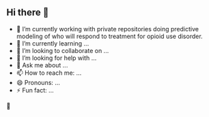 ## Hi there 👋

- 🔭 I’m currently working with private repositories doing predictive modeling of who will respond to treatment for opioid use disorder.
- 🌱 I’m currently learning ...
- 👯 I’m looking to collaborate on ...
- 🤔 I’m looking for help with ...
- 💬 Ask me about ...
- 📫 How to reach me: ...
- 😄 Pronouns: ...
- ⚡ Fun fact: ...

:smiling_face_with_three_hearts:	
